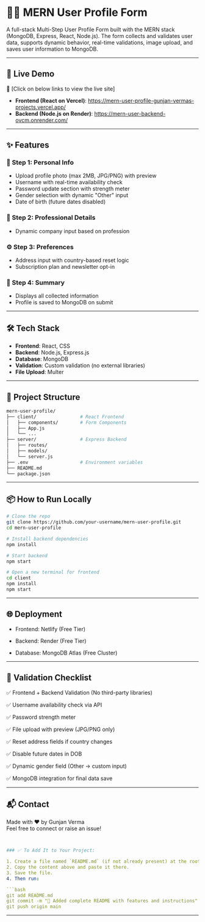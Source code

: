 # 🧑‍💻 MERN User Profile Form

A full-stack Multi-Step User Profile Form built with the MERN stack (MongoDB, Express, React, Node.js). The form collects and validates user data, supports dynamic behavior, real-time validations, image upload, and saves user information to MongoDB.

---
 
## 🚀 Live Demo

🔗 [Click on below links to view the live site]  

- **Frontend (React on Vercel)**: https://mern-user-profile-gunjan-vermas-projects.vercel.app/
- **Backend (Node.js on Render)**: https://mern-user-backend-ovcm.onrender.com/

---

## ✨ Features

### 🔐 Step 1: Personal Info
- Upload profile photo (max 2MB, JPG/PNG) with preview  
- Username with real-time availability check  
- Password update section with strength meter  
- Gender selection with dynamic "Other" input  
- Date of birth (future dates disabled)  

### 🏢 Step 2: Professional Details
- Dynamic company input based on profession  

### ⚙️ Step 3: Preferences
- Address input with country-based reset logic  
- Subscription plan and newsletter opt-in  

### 🧾 Step 4: Summary
- Displays all collected information  
- Profile is saved to MongoDB on submit  

---

## 🛠️ Tech Stack

- **Frontend**: React, CSS  
- **Backend**: Node.js, Express.js  
- **Database**: MongoDB  
- **Validation**: Custom validation (no external libraries)  
- **File Upload**: Multer

---

## 📂 Project Structure

```bash
mern-user-profile/
├── client/                # React Frontend
│   ├── components/        # Form Components
│   ├── App.js
│   └── ...
├── server/                # Express Backend
│   ├── routes/
│   ├── models/
│   └── server.js
├── .env                   # Environment variables
├── README.md
└── package.json

```
--- 

## 📦 How to Run Locally

```bash
# Clone the repo
git clone https://github.com/your-username/mern-user-profile.git
cd mern-user-profile

# Install backend dependencies
npm install

# Start backend
npm start

# Open a new terminal for frontend
cd client
npm install
npm start

```
---

## 🌐 Deployment

- Frontend: Netlify (Free Tier)

- Backend: Render (Free Tier)

- Database: MongoDB Atlas (Free Cluster)

---

## 🧪 Validation Checklist

✅ Frontend + Backend Validation (No third-party libraries)

✅ Username availability check via API

✅ Password strength meter

✅ File upload with preview (JPG/PNG only)

✅ Reset address fields if country changes

✅ Disable future dates in DOB

✅ Dynamic gender field (Other → custom input)

✅ MongoDB integration for final data save

---

## 📬 Contact

Made with ❤️ by Gunjan Verma   
Feel free to connect or raise an issue!

```yaml


### ✅ To Add It to Your Project:

1. Create a file named `README.md` (if not already present) at the root of your project.
2. Copy the content above and paste it there.
3. Save the file.
4. Then run:

```bash
git add README.md
git commit -m "📄 Added complete README with features and instructions"
git push origin main

```
---


